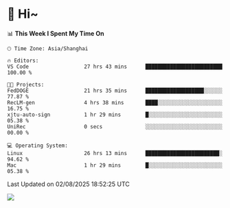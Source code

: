 # 👋 Hi~

<!--START_SECTION:waka-->
📊 **This Week I Spent My Time On** 

```text
🕑︎ Time Zone: Asia/Shanghai

🔥 Editors: 
VS Code                  27 hrs 43 mins      █████████████████████████   100.00 % 

🐱‍💻 Projects: 
FedDOGE                  21 hrs 35 mins      ███████████████████░░░░░░   77.87 % 
RecLM-gen                4 hrs 38 mins       ████░░░░░░░░░░░░░░░░░░░░░   16.75 % 
xjtu-auto-sign           1 hr 29 mins        █░░░░░░░░░░░░░░░░░░░░░░░░   05.38 % 
UniRec                   0 secs              ░░░░░░░░░░░░░░░░░░░░░░░░░   00.00 % 

💻 Operating System: 
Linux                    26 hrs 13 mins      ████████████████████████░   94.62 % 
Mac                      1 hr 29 mins        █░░░░░░░░░░░░░░░░░░░░░░░░   05.38 % 
```


 Last Updated on 02/08/2025 18:52:25 UTC
<!--END_SECTION:waka-->

![](https://komarev.com/ghpvc/?username=lvdongyi&label=Profile%20views&color=0e75b6&style=flat)
<!---
lvdongyi/lvdongyi is a ✨ special ✨ repository because its `README.md` (this file) appears on your GitHub profile.
You can click the Preview link to take a look at your changes.
--->
